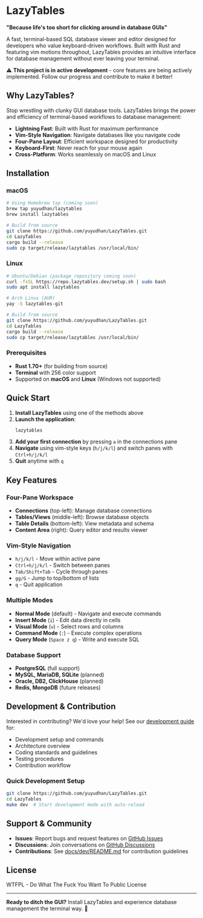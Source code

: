 # LazyTables

**"Because life's too short for clicking around in database GUIs"**

A fast, terminal-based SQL database viewer and editor designed for developers who value keyboard-driven workflows. Built with Rust and featuring vim motions throughout, LazyTables provides an intuitive interface for database management without ever leaving your terminal.

⚠️ **This project is in active development** - core features are being actively implemented. Follow our progress and contribute to make it better!

## Why LazyTables?

Stop wrestling with clunky GUI database tools. LazyTables brings the power and efficiency of terminal-based workflows to database management:

- **Lightning Fast**: Built with Rust for maximum performance
- **Vim-Style Navigation**: Navigate databases like you navigate code
- **Four-Pane Layout**: Efficient workspace designed for productivity
- **Keyboard-First**: Never reach for your mouse again
- **Cross-Platform**: Works seamlessly on macOS and Linux

## Installation

### macOS

```bash
# Using Homebrew tap (coming soon)
brew tap yuyudhan/lazytables
brew install lazytables

# Build from source
git clone https://github.com/yuyudhan/LazyTables.git
cd LazyTables
cargo build --release
sudo cp target/release/lazytables /usr/local/bin/
```

### Linux

```bash
# Ubuntu/Debian (package repository coming soon)
curl -fsSL https://repo.lazytables.dev/setup.sh | sudo bash
sudo apt install lazytables

# Arch Linux (AUR)
yay -S lazytables-git

# Build from source
git clone https://github.com/yuyudhan/LazyTables.git
cd LazyTables
cargo build --release
sudo cp target/release/lazytables /usr/local/bin/
```

### Prerequisites

- **Rust 1.70+** (for building from source)
- **Terminal** with 256 color support
- Supported on **macOS** and **Linux** (Windows not supported)

## Quick Start

1. **Install LazyTables** using one of the methods above
2. **Launch the application**:
   ```bash
   lazytables
   ```
3. **Add your first connection** by pressing `a` in the connections pane
4. **Navigate** using vim-style keys (`h/j/k/l`) and switch panes with `Ctrl+h/j/k/l`
5. **Quit** anytime with `q`

## Key Features

### Four-Pane Workspace
- **Connections** (top-left): Manage database connections
- **Tables/Views** (middle-left): Browse database objects
- **Table Details** (bottom-left): View metadata and schema
- **Content Area** (right): Query editor and results viewer

### Vim-Style Navigation
- `h/j/k/l` - Move within active pane
- `Ctrl+h/j/k/l` - Switch between panes  
- `Tab/Shift+Tab` - Cycle through panes
- `gg/G` - Jump to top/bottom of lists
- `q` - Quit application

### Multiple Modes
- **Normal Mode** (default) - Navigate and execute commands
- **Insert Mode** (`i`) - Edit data directly in cells
- **Visual Mode** (`v`) - Select rows and columns
- **Command Mode** (`:`) - Execute complex operations
- **Query Mode** (`Space z q`) - Write and execute SQL

### Database Support
- **PostgreSQL** (full support)
- **MySQL, MariaDB, SQLite** (planned)
- **Oracle, DB2, ClickHouse** (planned)
- **Redis, MongoDB** (future releases)

## Development & Contribution

Interested in contributing? We'd love your help! See our [development guide](docs/dev/README.md) for:

- Development setup and commands
- Architecture overview
- Coding standards and guidelines
- Testing procedures
- Contribution workflow

### Quick Development Setup

```bash
git clone https://github.com/yuyudhan/LazyTables.git
cd LazyTables
make dev  # Start development mode with auto-reload
```

## Support & Community

- **Issues**: Report bugs and request features on [GitHub Issues](https://github.com/yuyudhan/LazyTables/issues)
- **Discussions**: Join conversations on [GitHub Discussions](https://github.com/yuyudhan/LazyTables/discussions)
- **Contributions**: See [docs/dev/README.md](docs/dev/README.md) for contribution guidelines

## License

WTFPL - Do What The Fuck You Want To Public License

---

**Ready to ditch the GUI?** Install LazyTables and experience database management the terminal way. 🚀